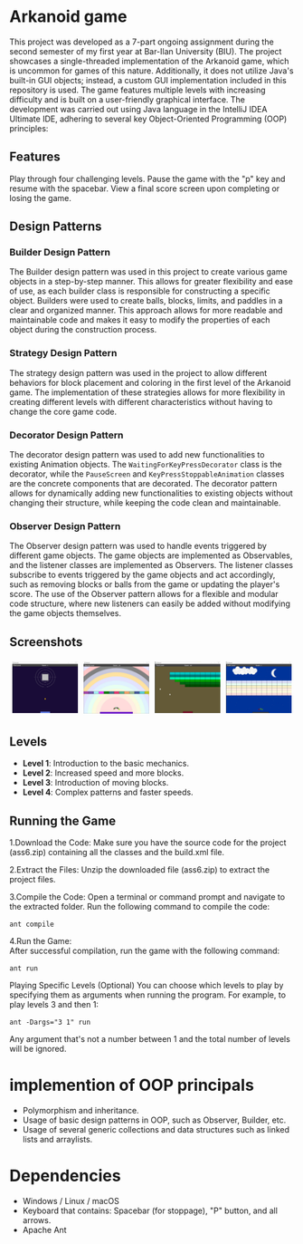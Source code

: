 # Arkanoid game
This project was developed as a 7-part ongoing assignment during the second semester of my first year at Bar-Ilan University (BIU). The project showcases a single-threaded implementation of the Arkanoid game, which is uncommon for games of this nature. Additionally, it does not utilize Java's built-in GUI objects; instead, a custom GUI implementation included in this repository is used.
The game features multiple levels with increasing difficulty and is built on a user-friendly graphical interface. The development was carried out using Java language in the IntelliJ IDEA Ultimate IDE, adhering to several key Object-Oriented Programming (OOP) principles:

## Features
Play through four challenging levels.
Pause the game with the "p" key and resume with the spacebar.
View a final score screen upon completing or losing the game.

## Design Patterns

### Builder Design Pattern
The Builder design pattern was used in this project to create various game objects in a step-by-step manner. This allows for greater flexibility and ease of use, as each builder class is responsible for constructing a specific object. Builders were used to create balls, blocks, limits, and paddles in a clear and organized manner. This approach allows for more readable and maintainable code and makes it easy to modify the properties of each object during the construction process.

### Strategy Design Pattern
The strategy design pattern was used in the project to allow different behaviors for block placement and coloring in the first level of the Arkanoid game. The implementation of these strategies allows for more flexibility in creating different levels with different characteristics without having to change the core game code.

### Decorator Design Pattern
The decorator design pattern was used to add new functionalities to existing Animation objects. The `WaitingForKeyPressDecorator` class is the decorator, while the `PauseScreen` and `KeyPressStoppableAnimation` classes are the concrete components that are decorated. The decorator pattern allows for dynamically adding new functionalities to existing objects without changing their structure, while keeping the code clean and maintainable.

### Observer Design Pattern
The Observer design pattern was used to handle events triggered by different game objects. The game objects are implemented as Observables, and the listener classes are implemented as Observers. The listener classes subscribe to events triggered by the game objects and act accordingly, such as removing blocks or balls from the game or updating the player's score. The use of the Observer pattern allows for a flexible and modular code structure, where new listeners can easily be added without modifying the game objects themselves.

## Screenshots
<div style="display: flex; flex-wrap: wrap; justify-content: space-between;">
    <div style="flex: 1; padding: 5px; max-width: 30%;">
        <img src="https://github.com/YuvalDahari/arknoid-game/blob/master/pics/%D7%AA%D7%9E%D7%95%D7%A0%D7%94%20%D7%A9%D7%9C%20WhatsApp%E2%80%8F%202024-06-25%20%D7%91%D7%A9%D7%A2%D7%94%2001.28.59_bdb300d9.jpg?raw=true" alt="level 1" width="100%"/>
    </div>
    <div style="flex: 1; padding: 5px; max-width: 30%;">
        <img src="https://github.com/YuvalDahari/arknoid-game/blob/master/pics/%D7%AA%D7%9E%D7%95%D7%A0%D7%94%20%D7%A9%D7%9C%20WhatsApp%E2%80%8F%202024-06-25%20%D7%91%D7%A9%D7%A2%D7%94%2001.25.59_7fb47738.jpg?raw=true" alt="level 2" width="100%"/>
    </div>
    <div style="flex: 1; padding: 5px; max-width: 30%;">
        <img src="https://github.com/YuvalDahari/arknoid-game/blob/master/pics/%D7%AA%D7%9E%D7%95%D7%A0%D7%94%20%D7%A9%D7%9C%20WhatsApp%E2%80%8F%202024-06-25%20%D7%91%D7%A9%D7%A2%D7%94%2001.26.37_f325acb8.jpg?raw=true" alt="level 3" width="100%"/>
    </div>
    <div style="flex: 1; padding: 5px; max-width: 30%;">
        <img src="https://github.com/YuvalDahari/arknoid-game/blob/master/pics/%D7%AA%D7%9E%D7%95%D7%A0%D7%94%20%D7%A9%D7%9C%20WhatsApp%E2%80%8F%202024-06-25%20%D7%91%D7%A9%D7%A2%D7%94%2001.28.15_07a5d35e.jpg?raw=true" alt="level 4" width="100%"/>
    </div>
</div>

## Levels
- **Level 1**: Introduction to the basic mechanics.
- **Level 2**: Increased speed and more blocks.
- **Level 3**: Introduction of moving blocks.
- **Level 4**: Complex patterns and faster speeds.


## Running the Game
1.Download the Code:
Make sure you have the source code for the project (ass6.zip) containing all the classes and the build.xml file.

2.Extract the Files:
Unzip the downloaded file (ass6.zip) to extract the project files.

3.Compile the Code: 
Open a terminal or command prompt and navigate to the extracted folder. Run the following command to compile the code:
```shel
ant compile
```
4.Run the Game:  
After successful compilation, run the game with the following command:
```shel
ant run
```
Playing Specific Levels (Optional)
You can choose which levels to play by specifying them as arguments when running the program. For example, to play levels 3 and then 1:
```shel
ant -Dargs="3 1" run
```
Any argument that's not a number between 1 and the total number of levels will be ignored.




# implemention of OOP principals
- Polymorphism and inheritance.
- Usage of basic design patterns in OOP, such as Observer, Builder, etc.
- Usage of several generic collections and data structures such as linked lists and arraylists.

# Dependencies
- Windows / Linux / macOS
- Keyboard that contains: Spacebar (for stoppage), "P" button, and all arrows.
- Apache Ant

